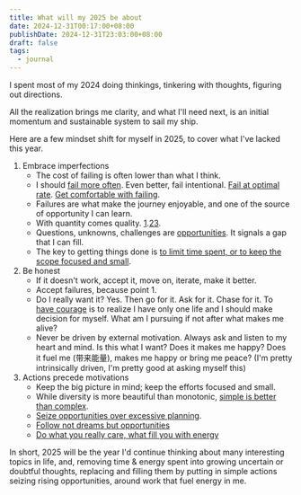 ```yaml
---
title: What will my 2025 be about
date: 2024-12-31T00:17:00+08:00
publishDate: 2024-12-31T23:03:00+08:00
draft: false
tags:
  - journal
---
```



I spent most of my 2024 doing thinkings, tinkering with thoughts, figuring out directions.

All the realization brings me clarity, and what I'll need next, is an initial momentum and sustainable system to sail my ship.

Here are a few mindset shift for myself in 2025, to cover what I've lacked this year.

1. Embrace imperfections
	- The cost of failing is often lower than what I think.
	- I should [fail more often](https://www.linkedin.com/posts/chloe-shih_lessonslearned-lifelessons-personalgrowth-activity-7269474225579532288-nniw/). Even better, fail intentional. [Fail at optimal rate](https://www.askell.blog/the-optimal-rate-of-failure/). [Get comfortable with failing](https://www.linkedin.com/posts/chloe-shih_lessonslearned-lifelessons-personalgrowth-activity-7269474225579532288-nniw/).
	- Failures are what make the journey enjoyable, and one of the source of opportunity I can learn.
	- With quantity comes quality. [1](https://www.linkedin.com/posts/chloe-shih_lessonslearned-lifelessons-personalgrowth-activity-7269474225579532288-nniw/).[2](https://x.com/randfish/status/1376614750109450245?t=FGJk8kCt9pMIZTE3Skvhkw)[3](https://x.com/dontbesilent12/status/1857825315202187648/?s=12&rw_tt_thread=True).
	- Questions, unknowns, challenges are [opportunities](https://zhuolisam.github.io/blog/shape-of-unknowns/). It signals a gap that I can fill.
	- The key to getting things done is [to limit time spent, or to keep the scope focused and small](https://zhuolisam.github.io/blog/a-new-perspective-on-productivity/).
1. Be honest
	- If it doesn't work, accept it, move on, iterate, make it better.
	- Accept failures, because point 1. 
	- Do I really want it? Yes. Then go for it. Ask for it. Chase for it. To [have courage](https://www.instagram.com/reel/C4IUK2dPFyJ/) is to realize I have only one life and I should make decision for myself. What am I pursuing if not after what makes me alive?
	- Never be driven by external motivation. Always ask and listen to my heart and mind. Is this what I want? Does it makes me happy? Does it fuel me (带来能量), makes me happy or bring me peace? (I'm pretty intrinsically driven, I'm pretty good at asking myself this)
2. Actions precede motivations
	- Keep the big picture in mind; keep the efforts focused and small.
	- While diversity is more beautiful than monotonic, [simple is better than complex](https://peps.python.org/pep-0020/).
	- [Seize opportunities over excessive planning](https://pmarchive.com/guide_to_career_planning_part2.html).
	- [Follow not dreams but opportunities](https://www.youtube.com/watch?v=W3I3kAg2J7w)
	- [Do what you really care, what fill you with energy](https://www.youtube.com/watch?v=Elsh6-tcYRA)

In short, 2025 will be the year I'd continue thinking about many interesting topics in life, and, removing time & energy spent into growing uncertain or doubtful thoughts, replacing and filling them by putting in simple actions seizing rising opportunities, around work that fuel energy in me.
